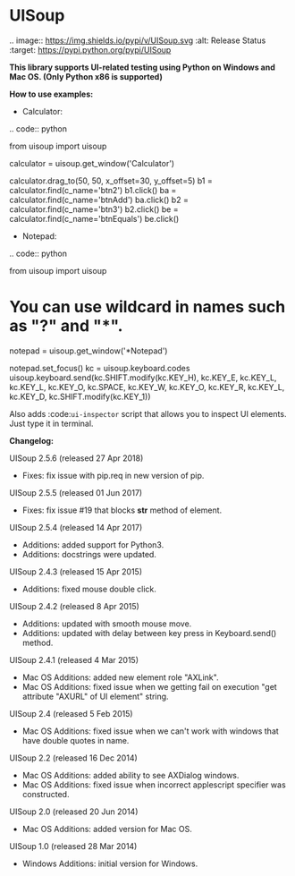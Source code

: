 UISoup
======

.. image:: https://img.shields.io/pypi/v/UISoup.svg
        :alt: Release Status
        :target: https://pypi.python.org/pypi/UISoup

**This library supports UI-related testing using Python on Windows and Mac OS. (Only Python x86 is supported)**


**How to use examples:**

* Calculator:

.. code:: python

 from uisoup import uisoup


 calculator = uisoup.get_window('Calculator')

 calculator.drag_to(50, 50, x_offset=30, y_offset=5)
 b1 = calculator.find(c_name='btn2')
 b1.click()
 ba = calculator.find(c_name='btnAdd')
 ba.click()
 b2 = calculator.find(c_name='btn3')
 b2.click()
 be = calculator.find(c_name='btnEquals')
 be.click()

* Notepad:

.. code:: python

 from uisoup import uisoup


 # You can use wildcard in names such as "?" and "*".
 notepad = uisoup.get_window('*Notepad')

 notepad.set_focus()
 kc = uisoup.keyboard.codes
 uisoup.keyboard.send(kc.SHIFT.modify(kc.KEY_H), kc.KEY_E, kc.KEY_L,
                      kc.KEY_L, kc.KEY_O, kc.SPACE, kc.KEY_W, kc.KEY_O,
                      kc.KEY_R, kc.KEY_L, kc.KEY_D,
                      kc.SHIFT.modify(kc.KEY_1))


Also adds :code:`ui-inspector` script that allows you to inspect UI elements. Just type it in terminal.

**Changelog:**

UISoup 2.5.6 (released 27 Apr 2018)

* Fixes: fix issue with pip.req in new version of pip.

UISoup 2.5.5 (released 01 Jun 2017)

* Fixes: fix issue #19 that blocks __str__ method of element.

UISoup 2.5.4 (released 14 Apr 2017)

* Additions: added support for Python3.
* Additions: docstrings were updated.

UISoup 2.4.3 (released 15 Apr 2015)

* Additions: fixed mouse double click.

UISoup 2.4.2 (released 8 Apr 2015)

* Additions: updated with smooth mouse move.
* Additions: updated with delay between key press in Keyboard.send() method.

UISoup 2.4.1 (released 4 Mar 2015)

* Mac OS Additions: added new element role "AXLink".
* Mac OS Additions: fixed issue when we getting fail on execution "get attribute "AXURL" of UI element" string.

UISoup 2.4 (released 5 Feb 2015)

* Mac OS Additions: fixed issue when we can't work with windows that have double quotes in name.

UISoup 2.2 (released 16 Dec 2014)

* Mac OS Additions: added ability to see AXDialog windows.
* Mac OS Additions: fixed issue when incorrect applescript specifier was constructed.

UISoup 2.0 (released 20 Jun 2014)

* Mac OS Additions: added version for Mac OS.

UISoup 1.0 (released 28 Mar 2014)

* Windows Additions: initial version for Windows.
